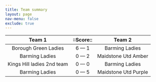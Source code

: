 ```yaml
---
title: Team summary
layout: page
nav-menu: false
exclude: true
---
```




|           Team 1           |  ::Score::  |        Team 2        |
|:--------------------------:|:-----------:|:--------------------:|
|    Borough Green Ladies    | 6 &mdash; 1 |    Barming Ladies    |
|       Barming Ladies       | 0 &mdash; 2 | Maidstone Utd Amber  |
| Kings Hill ladies 2nd team | 0 &mdash; 0 |    Barming Ladies    |
|       Barming Ladies       | 0 &mdash; 5 | Maidstone Utd Purple |

 <br /><br /><br />